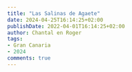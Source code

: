 ```yaml
---
title: "Las Salinas de Agaete"
date: 2024-04-25T16:14:25+02:00
publishDate: 2022-04-01T16:14:25+02:00
author: Chantal en Roger
tags:
- Gran Canaria
- 2024
comments: true
---
```


